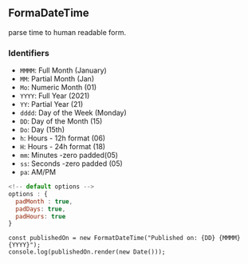 ## FormaDateTime

parse time to human readable form.

### Identifiers
- `MMMM`: Full Month (January)
- `MM`: Partial Month (Jan)
- `Mo`: Numeric Month (01)
- `YYYY`: Full Year (2021)
- `YY`: Partial Year (21)
- `dddd`: Day of the Week (Monday)
- `DD`: Day of the Month (15)
- `Do`: Day (15th)
- `h`: Hours - 12h format (06)
- `H`: Hours - 24h format (18)
- `mm`: Minutes -zero padded(05)
- `ss`: Seconds -zero padded (05)
- `pa`: AM/PM

```js
<!-- default options -->
options : {
  padMonth : true,
  padDays: true,
  padHours: true
}
```

```
const publishedOn = new FormatDateTime("Published on: {DD} {MMMM} {YYYY}");
console.log(publishedOn.render(new Date()));
```
